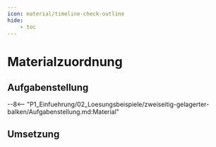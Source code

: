 ```yaml
---
icon: material/timeline-check-outline
hide:
    - toc
---
```


# Materialzuordnung

## Aufgabenstellung

--8<-- "P1_Einfuehrung/02_Loesungsbeispiele/zweiseitig-gelagerter-balken/Aufgabenstellung.md:Material"

## Umsetzung
